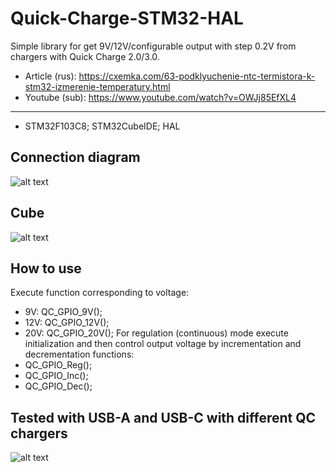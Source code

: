 # Quick-Charge-STM32-HAL
Simple library for get 9V/12V/configurable output with step 0.2V from chargers with Quick Charge 2.0/3.0.
* Article (rus): https://cxemka.com/63-podklyuchenie-ntc-termistora-k-stm32-izmerenie-temperatury.html
* Youtube (sub): https://www.youtube.com/watch?v=OWJj85EfXL4
___
* STM32F103C8; STM32CubeIDE; HAL
 ## Connection diagram
  ![alt text](https://cxemka.com/upload/art/qc/g/quick_charge_connection_diagram.svg)
 ## Cube
  ![alt text](https://cxemka.com/upload/art/qc/g/cube_cnf_qc.png)
 ## How to use
 Execute function corresponding to voltage:
 * 9V: QC_GPIO_9V();
 * 12V: QC_GPIO_12V();
 * 20V: QC_GPIO_20V();
 For regulation (continuous) mode execute initialization and then control output voltage by incrementation and decrementation functions:
 * QC_GPIO_Reg();
 * QC_GPIO_Inc();
 * QC_GPIO_Dec();

## Tested with USB-A and USB-C with different QC chargers
  ![alt text](https://cxemka.com/upload/art/qc/g/200mv_step_regulation_quick_charge.jpg)
